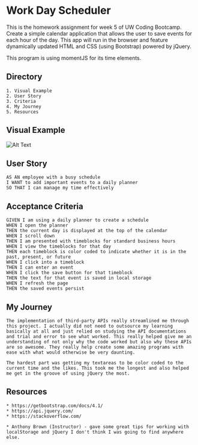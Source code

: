 # Work Day Scheduler

This is the homework assignment for week 5 of UW Coding Bootcamp. Create a simple calendar application that allows the user to save events for each hour of the day. This app will run in the browser and feature dynamically updated HTML and CSS (using Bootstrap) powered by jQuery.

This program is using momentJS for its time elements. 

## Directory
    1. Visual Example
    2. User Story
    3. Criteria
    4. My Journey
    5. Resources

## Visual Example
![Alt Text](https://media.giphy.com/media/bRpOHPIcH5LnxShyEX/giphy.gif)

## User Story
```
AS AN employee with a busy schedule
I WANT to add important events to a daily planner
SO THAT I can manage my time effectively
```

## Acceptance Criteria
```
GIVEN I am using a daily planner to create a schedule
WHEN I open the planner
THEN the current day is displayed at the top of the calendar
WHEN I scroll down
THEN I am presented with timeblocks for standard business hours
WHEN I view the timeblocks for that day
THEN each timeblock is color coded to indicate whether it is in the past, present, or future
WHEN I click into a timeblock
THEN I can enter an event
WHEN I click the save button for that timeblock
THEN the text for that event is saved in local storage
WHEN I refresh the page
THEN the saved events persist
```

## My Journey
```
The implementation of third-party APIs really streamlined me through this project. I actually did not need to outsource my learning basically at all and just relied on studying the API documentations and trial and error to see what worked. This really helped give me an understanding of not only why the code worked but also why these APIs are so awesome. They really help create some amazing programs with ease with what would otherwise be very daunting. 

The hardest part was getting my textareas to be color coded to the current time and the likes. This took me the longest and also helped me get in the groove of using jQuery the most.
```

## Resources
```
* https://getbootstrap.com/docs/4.1/
* https://api.jquery.com/
* https://stackoverflow.com/

* Anthony Brown (Instructor) - gave some great tips for working with localStorage and jQuery I don't think I was going to find anywhere else.
```
